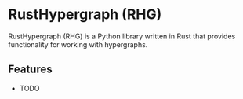 # RustHypergraph (RHG)

RustHypergraph (RHG) is a Python library written in Rust that provides functionality for working with hypergraphs.

## Features

- TODO

